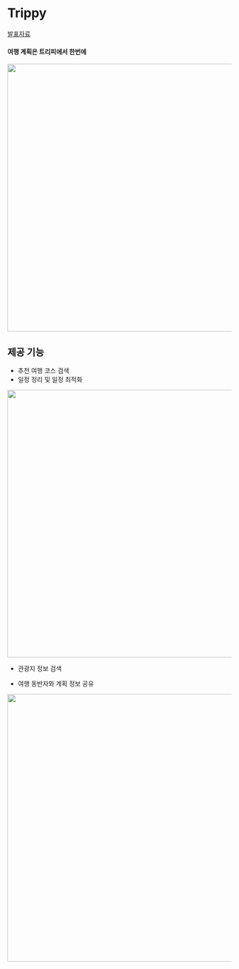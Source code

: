 # Trippy 
[발표자료](https://www.canva.com/design/DAGXXcsDjOQ/zN2U9qwIcD9YTm8PIEWT3Q/edit)
#### 여행 계획은 트리피에서 한번에

<img src="https://github.com/user-attachments/assets/bd9064d6-7178-4c29-817b-b78ec8384a05" width="600">



## 제공 기능
- 추천 여행 코스 검색
- 일정 정리 및 일정 최적화
<img src="https://github.com/user-attachments/assets/e193501d-9b1f-4569-ace4-2361b1c92aa9" width="600">

- 관광지 정보 검색
  
- 여행 동반자와 계획 정보 공유
<img src="https://github.com/user-attachments/assets/f652c872-77a5-471e-b11e-1f18501766e1" width="600">

